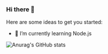 ### Hi there 👋

Here are some ideas to get you started:


- 🌱 I’m currently learning Node.js

![Anurag's GitHub stats](https://github-readme-stats.vercel.app/api?username=anuraghazra&theme=dark&show_icons=true)
